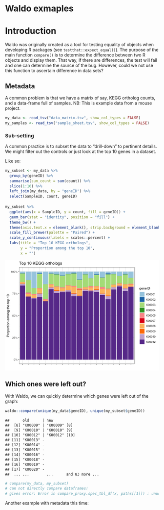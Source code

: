 Waldo exmaples
================

# Introduction

Waldo was originally created as a tool for testing equality of objects
when developing R packages (see `testthat::expect_equal()`). The purpose
of the main function `compare()` is to determine the difference between
two R objects and display them. That way, if there are differences, the
test will fail and one can determine the source of the bug. However,
could we not use this function to ascertain difference in data sets?

## Metadata

A common problem is that we have a matrix of say, KEGG ortholog counts,
and a data-frame full of samples. NB: This is example data from a mouse
project.

``` r
my_data <- read_tsv("data_matrix.tsv", show_col_types = FALSE)
my_samples <- read_tsv("sample_sheet.tsv", show_col_types = FALSE)
```

### Sub-setting

A common practice is to subset the data to “drill-down” to pertinent
details. We might filter out the controls or just look at the top 10
genes in a dataset.

Like so:

``` r
my_subset <- my_data %>%
  group_by(geneID) %>%
  summarise(sum_count = sum(count)) %>%
  slice(1:10) %>%
  left_join(my_data, by = "geneID") %>%
  select(SampleID, count, geneID)

my_subset %>%
  ggplot(aes(x = SampleID, y = count, fill = geneID)) +
  geom_bar(stat = "identity", position = "fill") +
  theme_bw() +
  theme(axis.text.x = element_blank(), strip.background = element_blank()) +
  scale_fill_brewer(palette = "Paired") +
  scale_y_continuous(labels = scales::percent) +
  labs(title = "Top 10 KEGG orthologs",
       y = "Proportion among the top 10",
       x = "")
```

![](README_files/figure-gfm/unnamed-chunk-2-1.png)<!-- -->

## Which ones were left out?

With Waldo, we can quickly determine which genes were left out of the
graph:

``` r
waldo::compare(unique(my_data$geneID), unique(my_subset$geneID))
```

    ##      old      | new                     
    ##  [8] "K00009" | "K00009" [8]            
    ##  [9] "K00010" | "K00010" [9]            
    ## [10] "K00012" | "K00012" [10]           
    ## [11] "K00013" -                         
    ## [12] "K00014" -                         
    ## [13] "K00015" -                         
    ## [14] "K00016" -                         
    ## [15] "K00018" -                         
    ## [16] "K00019" -                         
    ## [17] "K00020" -                         
    ##  ... ...        ...      and 83 more ...

``` r
# compare(my_data, my_subset)
# can not directly compare dataframes!
# gives error: Error in compare_proxy.spec_tbl_df(x, paths[[1]]) : unused argument (paths[[1]])
```

Another example with metadata this time:

